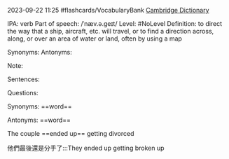 2023-09-22 11:25
#flashcards/VocabularyBank
[Cambridge Dictionary](https://dictionary.cambridge.org/zht/%E8%A9%9E%E5%85%B8/%E8%8B%B1%E8%AA%9E/navigate)


IPA: verb
Part of speech: /ˈnæv.ə.ɡeɪt/
Level: #NoLevel
Definition: 
	to direct the way that a ship, aircraft, etc. will travel, or to find a direction across, along, or over an area of water or land, often by using a map

Synonyms:
Antonyms:

Note:

Sentences:


Questions:

Synonyms: ==word==

Antonyms: ==word==

The couple ==ended up== getting divorced

他們最後還是分手了:::They ended up getting broken up



